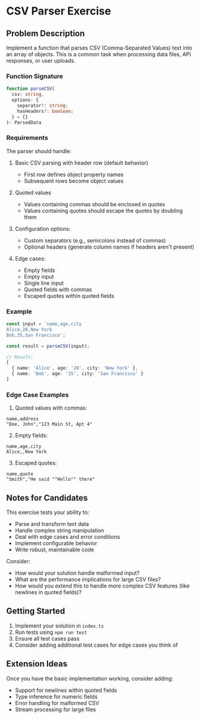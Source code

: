 # CSV Parser Exercise

## Problem Description

Implement a function that parses CSV (Comma-Separated Values) text into an array of objects. This is a common task when processing data files, API responses, or user uploads.

### Function Signature
```typescript
function parseCSV(
  csv: string, 
  options: {
    separator?: string;
    hasHeaders?: boolean;
  } = {}
): ParsedData
```

### Requirements

The parser should handle:

1. Basic CSV parsing with header row (default behavior)
   - First row defines object property names
   - Subsequent rows become object values

2. Quoted values
   - Values containing commas should be enclosed in quotes
   - Values containing quotes should escape the quotes by doubling them

3. Configuration options:
   - Custom separators (e.g., semicolons instead of commas)
   - Optional headers (generate column names if headers aren't present)

4. Edge cases:
   - Empty fields
   - Empty input
   - Single line input
   - Quoted fields with commas
   - Escaped quotes within quoted fields

### Example

```typescript
const input = `name,age,city
Alice,28,New York
Bob,35,San Francisco`;

const result = parseCSV(input);

// Result:
[
  { name: 'Alice', age: '28', city: 'New York' },
  { name: 'Bob', age: '35', city: 'San Francisco' }
]
```

### Edge Case Examples

1. Quoted values with commas:
```csv
name,address
"Doe, John","123 Main St, Apt 4"
```

2. Empty fields:
```csv
name,age,city
Alice,,New York
```

3. Escaped quotes:
```csv
name,quote
"Smith","He said ""Hello"" there"
```

## Notes for Candidates

This exercise tests your ability to:
- Parse and transform text data
- Handle complex string manipulation
- Deal with edge cases and error conditions
- Implement configurable behavior
- Write robust, maintainable code

Consider:
- How would your solution handle malformed input?
- What are the performance implications for large CSV files?
- How would you extend this to handle more complex CSV features (like newlines in quoted fields)?

## Getting Started

1. Implement your solution in `index.ts`
2. Run tests using `npm run test`
3. Ensure all test cases pass
4. Consider adding additional test cases for edge cases you think of

## Extension Ideas

Once you have the basic implementation working, consider adding:
- Support for newlines within quoted fields
- Type inference for numeric fields
- Error handling for malformed CSV
- Stream processing for large files
